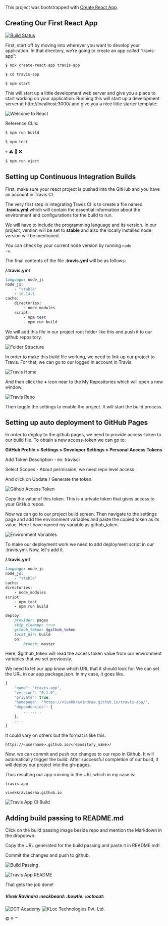 This project was bootstrapped with [Create React App](https://github.com/facebook/create-react-app).

## Creating Our First React App

[![Build Status](https://travis-ci.org/vivekkravindraa/travis-app.svg?branch=master)](https://travis-ci.org/vivekkravindraa/travis-app)

First, start off by moving into wherever you want to develop your application. In that directory, we’re going to create an app called “travis-app”:

```javascript
$ npx create-react-app travis-app
```

```javascript
$ cd travis-app
```

```javascript
$ npm start
```

This will start up a little development web server and give you a place to start working on your application. Running this will start up a development server at http://localhost:3000/ and give you a nice little starter template:

![Welcome to React](src/images/welcome.png)

Reference CLIs:

```javascript
$ npm run build
```

```javascript
$ npm test
```
:skull: :warning: :no_entry_sign: :x:
```javascript
$ npm run eject
```

## Setting up Continuous Integration Builds

First, make sure your react project is pushed into the GitHub and you have an account in Travis CI.

The very first step in integrating Travis CI is to create a file named <b>.travis.yml</b> which will contain the essential information about the environment and configurations for the build to run.

We will have to include the programming language and its version. In our project, version will be set to <b>stable</b> and also the locally installed node version will be mentioned.

You can check by your current node version by running <code>node -v</code>.

The final contents of the file <b>.travis.yml</b> will be as follows:

<b>/.travis.yml</b>

```ruby
language: node_js
node_js:
    - "stable"
    - 10.14.1
cache:
    directories:
        - node_modules
    script:
        - npm test
        - npm run build
```

We will add this file in our project root folder like this and push it to our github repository.

![Folder Structure](src/images/folder-structure.png)

In order to make this build file working, we need to link up our project to Travis. For that, we can go to our logged in account in Travis.

![Travis Home](src/images/travis-home.png)

And then click the <b>+</b> icon near to the My Repositories which will open a new window.

![Travis Repo](src/images/travis-repo.png)

Then toggle the settings to enable the project. It will start the build process.

## Setting up auto deployment to GitHub Pages

In order to deploy to the github pages, we need to provide access-token to our build file. To obtain a new access-token we can go to:

<b>GitHub Profile > Settings > Developer Settings > Personal Access Tokens</b>

Add Token Description - ex: travisci

Select Scopes - About permission, we need repo level access.

And click on Update / Generate the token.

![Github Access Token](src/images/github-access-token-repo.png)

Copy the value of this token. This is a private token that gives access to your GitHub repos.

Now we can go to our project build screen. Then navigate to the settings page and add the environment variables and paste the copied token as its value. Here I have named my variable as github_token.

![Environment Variables](src/images/environment-variables.png)

To make our deployment work we need to add deployment script in our .travis.yml. Now, let's add it.

<b>/.travis.yml</b>

```ruby
language: node_js
node_js:
    - "stable"
cache:
directories:
    - node_modules
script:
    - npm test
    - npm run build

deploy:
    provider: pages
    skip_cleanup: true
    github_token: $github_token
    local_dir: build
    on:
        branch: master
```

Here, $github_token will read the access token value from our environment variables that we set previously.

We need to let our app know which URL that it should look for. We can set the URL in our app package.json. In my case, it goes like..

```javascript
{
    "name": "travis-app",
    "version": "0.1.0",
    "private": true,
    "homepage": "https://vivekkravindraa.github.io/travis-app/",
    "dependencies": {
        ........
    }, 
    ....
}
```

It could vary on others but the format is like this.

    https://<username>.github.io/<repository_name>/

Now, we can commit and push our changes to our repo in Github. It will automatically trigger the build. After successful completion of our build, it will deploy our project into the gh-pages.

Thus resulting our app running in the URL which in my case is:

    travis-app

    vivekkravindraa.github.io

![Travis App CI Build](src/images/travis-app-ci-build.png)

## Adding build passing to README.md

Click on the build passing image beside repo and mention the Markdown in the dropdown.

Copy the URL generated for the build passing and paste it in README.md!

Commit the changes and push to github.

![Build Passing](src/images/travis-build-passing.png)

![Travis App README](src/images/travis-app-readme.png)

That gets the job done!

##### Vivek Ravindra :neckbeard: :bowtie: :octocat:

![DCT Academy](src/images/dct.jpg)
![KLoc Technologies Pvt. Ltd.](src/images/kloc.png)

:copyright: :registered: :tm: